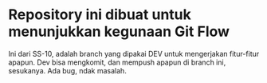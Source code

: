Repository ini dibuat untuk menunjukkan kegunaan Git Flow
==
Ini dari SS-10, adalah branch yang dipakai DEV untuk mengerjakan fitur-fitur apapun.
Dev bisa mengkomit, dan mempush apapun di branch ini, sesukanya.
Ada bug, ndak masalah.
